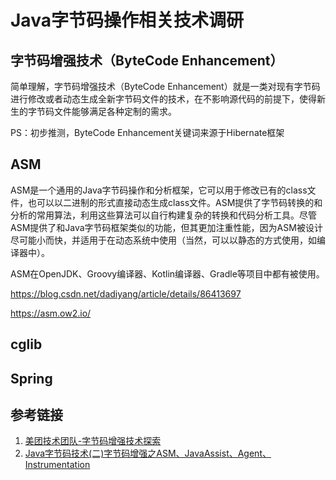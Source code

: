 # Java字节码操作相关技术调研


## 字节码增强技术（ByteCode Enhancement）

简单理解，字节码增强技术（ByteCode Enhancement）就是一类对现有字节码进行修改或者动态生成全新字节码文件的技术，在不影响源代码的前提下，使得新生的字节码文件能够满足各种定制的需求。

PS：初步推测，ByteCode Enhancement关键词来源于Hibernate框架

## ASM

ASM是一个通用的Java字节码操作和分析框架，它可以用于修改已有的class文件，也可以以二进制的形式直接动态生成class文件。ASM提供了字节码转换的和分析的常用算法，利用这些算法可以自行构建复杂的转换和代码分析工具。尽管ASM提供了和Java字节码框架类似的功能，但其更加注重性能，因为ASM被设计尽可能小而快，并适用于在动态系统中使用（当然，可以以静态的方式使用，如编译器中）。

ASM在OpenJDK、Groovy编译器、Kotlin编译器、Gradle等项目中都有被使用。

https://blog.csdn.net/dadiyang/article/details/86413697

https://asm.ow2.io/



## cglib



## Spring





## 参考链接

1. [美团技术团队-字节码增强技术探索](https://tech.meituan.com/2019/09/05/java-bytecode-enhancement.html)
2. [Java字节码技术(二)字节码增强之ASM、JavaAssist、Agent、Instrumentation](https://blog.csdn.net/hosaos/article/details/102931887)

